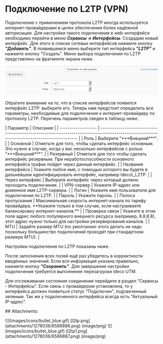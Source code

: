 # Подключение по L2TP \(VPN\)

Подключение с применением протокола L2TP иногда используется интернет-провайдерами в целях обеспечения более надёжной авторизации. Для настройки такого подключения в web-интерфейсе необходимо перейти в меню _**Сервисы -&gt; Интерфейсы**_. Создадим новый интерфейс. Для этого в списке сетевых интерфейсов нажмите кнопку _**"Добавить"**_. В появившемся меню выберите тип интерфейса _**"L2TP"**_ и нажмите кнопку "Создать". Меню выбора подключения по L2TP представлено на фрагменте экрана ниже.

![](../.gitbook/assets/6586886.png)

Обратите внимание на то, что в списке интерфейсов появился интерфейс L2TP: выберите его. Теперь нам предстоит определить все параметры, необходимые для подключения к интернет-провайдеру по протоколу L2TP. Перечень параметров сведен в таблицу ниже.

 \| Параметр \| Описание \| \| ------------------- \| ------------------------------------------------------------------------------------------------------------------------------------------------ \| \| Роль \| Выберите "\*\*\*Внешний\*\*\*". \| \| Основной \| Отметьте для того, чтобы сделать интерфейс основным. Это нужно в случае, когда у вас несколько интерфейсов с ролью "\*\*\*Внешний\*\*\*". \| \| Резервный \| Отметьте для того чтобы сделать интерфейс резервным. При неработоспособности основного интерфейса трафик пойдет через данный интерфейс. \| \| Название интерфейса \| Укажите любое имя, с помощью которого вы будете в дальнейшем идентифицировать интерфейс, например Ideco\\_L2TP. \| \| Через интерфейс \| Выберите интерфейс через который должно проходить подключение. \| \| VPN-сервер \| Укажите IP-адрес или доменное имя L2TP-сервера. \| \| Логин \| Укажите имя пользователя для подключения по L2TP. \| \| Пароль \| Укажите пароль. \| \| Полоса пропускания \| Максимальная скорость интернет-канала по тарифу провайдера. \*\*Укажите только в том случае, если настраиваете балансировку интернет-каналов.\*\* \| \| Проверка связи \| Укажите в этом поле адрес любого популярного внешнего ресурса \(например, 8.8.8.8\), этот адрес нужно только для настройки резервирования каналов. \| \| MTU \| Задайте размер MTU \(по умолчанию этого делать не надо поскольку большинство подключений проходят при стандартном размере MTU\). \|

Настройки подключения по L2TP показаны ниже.

После заполнения всех полей ещё раз убедитесь в корректности введённых значений. Если вся информация указана правильно, нажмите кнопку _**"Сохранить"**_. Для завершения настройки подключения требуется выполнение перезагрузки Ideco UTM.

Для отслеживания состояния соединения перейдите в раздел "Сервисы - Интерфейсы". Если связь с провайдером установлена, то у интерфейса должен появиться статус "Подключен", подсвеченный зеленым. Так же у подключенного интерфейса всегда есть "Актуальный IP-адрес".

 \#\# Attachments:

 !\[\]\(images/icons/bullet\_blue.gif\) \[l2tp.png\]\(attachments/1278036/6586886.png\) \(image/png\) !\[\]\(images/icons/bullet\_blue.gif\) \[l2tp1.png\]\(attachments/1278036/6586887.png\) \(image/png\)

